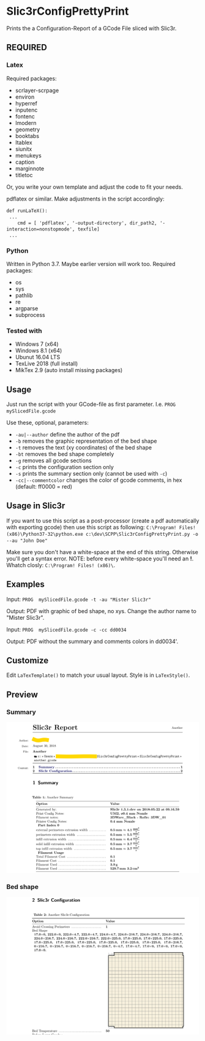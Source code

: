 # Slic3rConfigPrettyPrint
Prints the a Configuration-Report of a GCode File sliced with Slic3r.

## REQUIRED
### Latex
Required packages:
* scrlayer-scrpage
* environ
* hyperref
* inputenc
* fontenc
* lmodern
* geometry
* booktabs
* ltablex
* siunitx
* menukeys
* caption
* marginnote
* titletoc

Or, you write your own template and adjust the code to fit your needs.

pdflatex or similar. Make adjustments in the script accordingly:
```
def runLaTeX():
 ...
    cmd = [ 'pdflatex', '-output-directory', dir_path2, '-interaction=nonstopmode', texfile] 
 ...
```
### Python
Written in Python 3.7. Maybe earlier version will work too.
Required packages:
* os 
* sys
* pathlib
* re 
* argparse
* subprocess

### Tested with
* Windows 7 (x64)
* Windows 8.1 (x64)
* Ubunut 16.04 LTS
* TexLive 2018 (full install)
* MikTex 2.9 (auto install missing packages)

## Usage
Just run the script with your GCode-file as first parameter. I.e. `PROG mySlicedFile.gcode`

Use these, optional, parameters:
* `-au|--author` define the author of the pdf
* `-b` removes the graphic representation of the bed shape
* `-t` removes the text (xy coordinates) of the bed shape
* `-bt` removes the bed shape completely
* `-g` removes all gcode sections
* `-c` prints the configuration section only
* `-s` prints the summary section only (cannot be used with `-c`)
* `-cc|--commentcolor` changes the color of gcode comments, in hex (default: ff0000 = red)

## Usage in Slic3r
If you want to use this script as a post-processor (create a pdf automatically with exporting gcode) then use this script as following:
`C:\Program! Files! (x86)\Python37-32\python.exe c:\dev\SCPP\Slic3rConfigPrettyPrint.py -o --au "John Doe"`

Make sure you don't have a white-space at the end of this string. Otherwise you'll get a syntax error.
NOTE: before every white-space you'll need an **!**. Whatch closly: `C:\Program! Files! (x86)\`.

## Examples
Input: `PROG  mySlicedFile.gcode -t -au "Mister Slic3r"`

Output: PDF with graphic of bed shape, no xys. Change the author name to "Mister Slic3r".

Input: `PROG  mySlicedFile.gcode -c -cc dd0034`

Output: PDF without the summary and comments colors in dd0034'.

## Customize
Edit `LaTexTemplate()` to match your usual layout.
Style is in `LaTexStyle()`.


## Preview
### Summary
![preview](https://raw.githubusercontent.com/foreachthing/Slic3rConfigPrettyPrint/master/preview.png)

### Bed shape
![preview](https://raw.githubusercontent.com/foreachthing/Slic3rConfigPrettyPrint/master/preview2.png)
